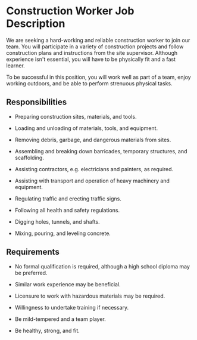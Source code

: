 # Construction Worker Job Description

We are seeking a hard-working and reliable construction worker to join our team. You will participate in a variety of construction projects and follow construction plans and instructions from the site supervisor. Although experience isn't essential, you will have to be physically fit and a fast learner.

To be successful in this position, you will work well as part of a team, enjoy working outdoors, and be able to perform strenuous physical tasks.

## Responsibilities

* Preparing construction sites, materials, and tools.

* Loading and unloading of materials, tools, and equipment.

* Removing debris, garbage, and dangerous materials from sites.

* Assembling and breaking down barricades, temporary structures, and scaffolding.

* Assisting contractors, e.g. electricians and painters, as required.

* Assisting with transport and operation of heavy machinery and equipment.

* Regulating traffic and erecting traffic signs.

* Following all health and safety regulations.

* Digging holes, tunnels, and shafts.

* Mixing, pouring, and leveling concrete.

## Requirements

* No formal qualification is required, although a high school diploma may be preferred.

* Similar work experience may be beneficial.

* Licensure to work with hazardous materials may be required.

* Willingness to undertake training if necessary.

* Be mild-tempered and a team player.

* Be healthy, strong, and fit.

